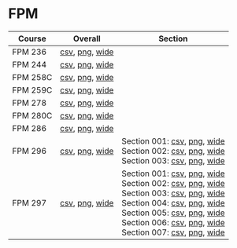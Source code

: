 # FPM

| Course | Overall | Section |
| ------ | ------- | ------- |
| FPM 236 | [csv](https://github.com/UCSD-Historical-Enrollment-Data/2024Spring/blob/main/overall/FPM%20236.csv), [png](https://raw.githubusercontent.com/UCSD-Historical-Enrollment-Data/2024Spring/main/plot_overall/FPM%20236.png), [wide](https://raw.githubusercontent.com/UCSD-Historical-Enrollment-Data/2024Spring/main/plot_overall_wide/FPM%20236.png) |  |
| FPM 244 | [csv](https://github.com/UCSD-Historical-Enrollment-Data/2024Spring/blob/main/overall/FPM%20244.csv), [png](https://raw.githubusercontent.com/UCSD-Historical-Enrollment-Data/2024Spring/main/plot_overall/FPM%20244.png), [wide](https://raw.githubusercontent.com/UCSD-Historical-Enrollment-Data/2024Spring/main/plot_overall_wide/FPM%20244.png) |  |
| FPM 258C | [csv](https://github.com/UCSD-Historical-Enrollment-Data/2024Spring/blob/main/overall/FPM%20258C.csv), [png](https://raw.githubusercontent.com/UCSD-Historical-Enrollment-Data/2024Spring/main/plot_overall/FPM%20258C.png), [wide](https://raw.githubusercontent.com/UCSD-Historical-Enrollment-Data/2024Spring/main/plot_overall_wide/FPM%20258C.png) |  |
| FPM 259C | [csv](https://github.com/UCSD-Historical-Enrollment-Data/2024Spring/blob/main/overall/FPM%20259C.csv), [png](https://raw.githubusercontent.com/UCSD-Historical-Enrollment-Data/2024Spring/main/plot_overall/FPM%20259C.png), [wide](https://raw.githubusercontent.com/UCSD-Historical-Enrollment-Data/2024Spring/main/plot_overall_wide/FPM%20259C.png) |  |
| FPM 278 | [csv](https://github.com/UCSD-Historical-Enrollment-Data/2024Spring/blob/main/overall/FPM%20278.csv), [png](https://raw.githubusercontent.com/UCSD-Historical-Enrollment-Data/2024Spring/main/plot_overall/FPM%20278.png), [wide](https://raw.githubusercontent.com/UCSD-Historical-Enrollment-Data/2024Spring/main/plot_overall_wide/FPM%20278.png) |  |
| FPM 280C | [csv](https://github.com/UCSD-Historical-Enrollment-Data/2024Spring/blob/main/overall/FPM%20280C.csv), [png](https://raw.githubusercontent.com/UCSD-Historical-Enrollment-Data/2024Spring/main/plot_overall/FPM%20280C.png), [wide](https://raw.githubusercontent.com/UCSD-Historical-Enrollment-Data/2024Spring/main/plot_overall_wide/FPM%20280C.png) |  |
| FPM 286 | [csv](https://github.com/UCSD-Historical-Enrollment-Data/2024Spring/blob/main/overall/FPM%20286.csv), [png](https://raw.githubusercontent.com/UCSD-Historical-Enrollment-Data/2024Spring/main/plot_overall/FPM%20286.png), [wide](https://raw.githubusercontent.com/UCSD-Historical-Enrollment-Data/2024Spring/main/plot_overall_wide/FPM%20286.png) |  |
| FPM 296 | [csv](https://github.com/UCSD-Historical-Enrollment-Data/2024Spring/blob/main/overall/FPM%20296.csv), [png](https://raw.githubusercontent.com/UCSD-Historical-Enrollment-Data/2024Spring/main/plot_overall/FPM%20296.png), [wide](https://raw.githubusercontent.com/UCSD-Historical-Enrollment-Data/2024Spring/main/plot_overall_wide/FPM%20296.png) | Section 001: [csv](https://github.com/UCSD-Historical-Enrollment-Data/2024Spring/blob/main/section/FPM%20296_001.csv), [png](https://raw.githubusercontent.com/UCSD-Historical-Enrollment-Data/2024Spring/main/plot_section/FPM%20296_001.png), [wide](https://raw.githubusercontent.com/UCSD-Historical-Enrollment-Data/2024Spring/main/plot_section_wide/FPM%20296_001.png)<br>Section 002: [csv](https://github.com/UCSD-Historical-Enrollment-Data/2024Spring/blob/main/section/FPM%20296_002.csv), [png](https://raw.githubusercontent.com/UCSD-Historical-Enrollment-Data/2024Spring/main/plot_section/FPM%20296_002.png), [wide](https://raw.githubusercontent.com/UCSD-Historical-Enrollment-Data/2024Spring/main/plot_section_wide/FPM%20296_002.png)<br>Section 003: [csv](https://github.com/UCSD-Historical-Enrollment-Data/2024Spring/blob/main/section/FPM%20296_003.csv), [png](https://raw.githubusercontent.com/UCSD-Historical-Enrollment-Data/2024Spring/main/plot_section/FPM%20296_003.png), [wide](https://raw.githubusercontent.com/UCSD-Historical-Enrollment-Data/2024Spring/main/plot_section_wide/FPM%20296_003.png) |
| FPM 297 | [csv](https://github.com/UCSD-Historical-Enrollment-Data/2024Spring/blob/main/overall/FPM%20297.csv), [png](https://raw.githubusercontent.com/UCSD-Historical-Enrollment-Data/2024Spring/main/plot_overall/FPM%20297.png), [wide](https://raw.githubusercontent.com/UCSD-Historical-Enrollment-Data/2024Spring/main/plot_overall_wide/FPM%20297.png) | Section 001: [csv](https://github.com/UCSD-Historical-Enrollment-Data/2024Spring/blob/main/section/FPM%20297_001.csv), [png](https://raw.githubusercontent.com/UCSD-Historical-Enrollment-Data/2024Spring/main/plot_section/FPM%20297_001.png), [wide](https://raw.githubusercontent.com/UCSD-Historical-Enrollment-Data/2024Spring/main/plot_section_wide/FPM%20297_001.png)<br>Section 002: [csv](https://github.com/UCSD-Historical-Enrollment-Data/2024Spring/blob/main/section/FPM%20297_002.csv), [png](https://raw.githubusercontent.com/UCSD-Historical-Enrollment-Data/2024Spring/main/plot_section/FPM%20297_002.png), [wide](https://raw.githubusercontent.com/UCSD-Historical-Enrollment-Data/2024Spring/main/plot_section_wide/FPM%20297_002.png)<br>Section 003: [csv](https://github.com/UCSD-Historical-Enrollment-Data/2024Spring/blob/main/section/FPM%20297_003.csv), [png](https://raw.githubusercontent.com/UCSD-Historical-Enrollment-Data/2024Spring/main/plot_section/FPM%20297_003.png), [wide](https://raw.githubusercontent.com/UCSD-Historical-Enrollment-Data/2024Spring/main/plot_section_wide/FPM%20297_003.png)<br>Section 004: [csv](https://github.com/UCSD-Historical-Enrollment-Data/2024Spring/blob/main/section/FPM%20297_004.csv), [png](https://raw.githubusercontent.com/UCSD-Historical-Enrollment-Data/2024Spring/main/plot_section/FPM%20297_004.png), [wide](https://raw.githubusercontent.com/UCSD-Historical-Enrollment-Data/2024Spring/main/plot_section_wide/FPM%20297_004.png)<br>Section 005: [csv](https://github.com/UCSD-Historical-Enrollment-Data/2024Spring/blob/main/section/FPM%20297_005.csv), [png](https://raw.githubusercontent.com/UCSD-Historical-Enrollment-Data/2024Spring/main/plot_section/FPM%20297_005.png), [wide](https://raw.githubusercontent.com/UCSD-Historical-Enrollment-Data/2024Spring/main/plot_section_wide/FPM%20297_005.png)<br>Section 006: [csv](https://github.com/UCSD-Historical-Enrollment-Data/2024Spring/blob/main/section/FPM%20297_006.csv), [png](https://raw.githubusercontent.com/UCSD-Historical-Enrollment-Data/2024Spring/main/plot_section/FPM%20297_006.png), [wide](https://raw.githubusercontent.com/UCSD-Historical-Enrollment-Data/2024Spring/main/plot_section_wide/FPM%20297_006.png)<br>Section 007: [csv](https://github.com/UCSD-Historical-Enrollment-Data/2024Spring/blob/main/section/FPM%20297_007.csv), [png](https://raw.githubusercontent.com/UCSD-Historical-Enrollment-Data/2024Spring/main/plot_section/FPM%20297_007.png), [wide](https://raw.githubusercontent.com/UCSD-Historical-Enrollment-Data/2024Spring/main/plot_section_wide/FPM%20297_007.png) |

